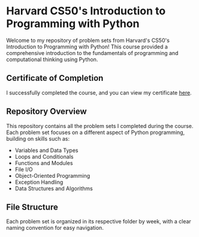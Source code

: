 # Harvard CS50's Introduction to Programming with Python

Welcome to my repository of problem sets from Harvard's CS50's Introduction to Programming with Python! This course provided a comprehensive introduction to the fundamentals of programming and computational thinking using Python.

## Certificate of Completion

I successfully completed the course, and you can view my certificate [here](https://certificates.cs50.io/e7a24bb4-d9e4-4181-857d-371315c0a44f.pdf?size=letter).

## Repository Overview

This repository contains all the problem sets I completed during the course. Each problem set focuses on a different aspect of Python programming, building on skills such as:

- Variables and Data Types
- Loops and Conditionals
- Functions and Modules
- File I/O
- Object-Oriented Programming
- Exception Handling
- Data Structures and Algorithms

## File Structure

Each problem set is organized in its respective folder by week, with a clear naming convention for easy navigation.


